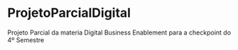 # ProjetoParcialDigital
Projeto Parcial da materia Digital Business Enablement para a checkpoint do 4º Semestre
